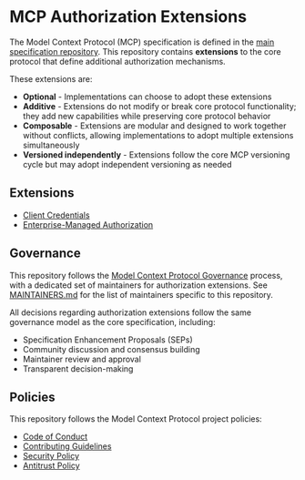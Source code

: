 # MCP Authorization Extensions

The Model Context Protocol (MCP) specification is defined in the [main specification repository](https://github.com/modelcontextprotocol/modelcontextprotocol/tree/main/docs/specification). This repository contains **extensions** to the core protocol that define additional authorization mechanisms.

These extensions are:

- **Optional** - Implementations can choose to adopt these extensions
- **Additive** - Extensions do not modify or break core protocol functionality; they add new capabilities while preserving core protocol behavior
- **Composable** - Extensions are modular and designed to work together without conflicts, allowing implementations to adopt multiple extensions simultaneously
- **Versioned independently** - Extensions follow the core MCP versioning cycle but may adopt independent versioning as needed

## Extensions

* [Client Credentials](https://github.com/modelcontextprotocol/ext-auth/blob/main/specification/draft/oauth-client-credentials.mdx)
* [Enterprise-Managed Authorization](https://github.com/modelcontextprotocol/ext-auth/blob/main/specification/draft/enterprise-managed-authorization.mdx)


## Governance

This repository follows the [Model Context Protocol Governance](https://modelcontextprotocol.io/community/governance) process, with a dedicated set of maintainers for authorization extensions. See [MAINTAINERS.md](./MAINTAINERS.md) for the list of maintainers specific to this repository.

All decisions regarding authorization extensions follow the same governance model as the core specification, including:

- Specification Enhancement Proposals (SEPs)
- Community discussion and consensus building
- Maintainer review and approval
- Transparent decision-making

## Policies

This repository follows the Model Context Protocol project policies:

- [Code of Conduct](https://github.com/modelcontextprotocol/modelcontextprotocol/blob/main/CODE_OF_CONDUCT.md)
- [Contributing Guidelines](https://github.com/modelcontextprotocol/modelcontextprotocol/blob/main/CONTRIBUTING.md)
- [Security Policy](https://github.com/modelcontextprotocol/modelcontextprotocol/blob/main/SECURITY.md)
- [Antitrust Policy](https://github.com/modelcontextprotocol/modelcontextprotocol/blob/main/ANTITRUST.md)
